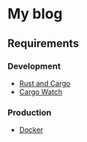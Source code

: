 # My blog

## Requirements

### Development

- [Rust and Cargo](https://doc.rust-lang.org/cargo/getting-started/installation.html)
- [Cargo Watch](https://crates.io/crates/cargo-watch)

### Production

- [Docker](https://docs.docker.com/engine/install/)
